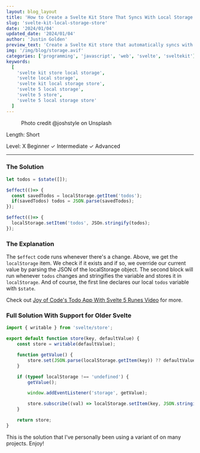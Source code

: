 ```yaml
---
layout: blog_layout
title: 'How to Create a Svelte Kit Store That Syncs With Local Storage - Svelte 5'
slug: 'svelte-kit-local-storage-store'
date: '2024/01/04'
updated_date: '2024/01/04'
author: 'Justin Golden'
preview_text: 'Create a Svelte Kit store that automatically syncs with localStorage in Svelte 5'
img: '/img/blog/storage.avif'
categories: ['programming', 'javascript', 'web', 'svelte', 'sveltekit']
keywords:
  [
    'svelte kit store local storage',
    'svelte local storage',
    'svelte kit local storage store',
    'svelte 5 local storage',
    'svelte 5 store',
    'svelte 5 local storage store'
  ]
---
```


<figure>
  <picture>
    <source type="image/avif" srcset="/img/blog/storage.avif" alt="">
    <img src="/img/blog/storage.jpg" alt="">
  </picture>
  <figcaption>Photo credit @joshstyle on Unsplash</figcaption>
</figure>

Length: Short

Level: X Beginner ✓ Intermediate ✓ Advanced

---

### The Solution

```js
let todos = $state([]);

$effect(()=> {
  const savedTodos = localStorage.getItem('todos');
  if(savedTodos) todos = JSON.parse(savedTodos);
});

$effect(()=> {
  localStorage.setItem('todos', JSOn.stringify(todos);
});
```

### The Explanation

The `$effect` code runs whenever there's a change. Above, we get the `localStorage` item. We check if it exists and if so, we override our current value by parsing the JSON of the localStorage object. The second block will run whenever `todos` changes and stringifies the variable and stores it in `localStorage`. And of course, the first line declares our local `todos` variable with `$state`.

Check out [Joy of Code's Todo App With Svelte 5 Runes Video](https://youtu.be/uOI77E8Y95Q?si=A0xZs0k0WE6HiC5q) for more.

### Full Solution With Support for Older Svelte

```js
import { writable } from 'svelte/store';

export default function store(key, defaultValue) {
	const store = writable(defaultValue);

	function getValue() {
		store.set(JSON.parse(localStorage.getItem(key)) ?? defaultValue);
	}

	if (typeof localStorage !== 'undefined') {
		getValue();

		window.addEventListener('storage', getValue);

		store.subscribe((val) => localStorage.setItem(key, JSON.stringify(val)));
	}

	return store;
}
```

This is the solution that I've personally been using a variant of on many projects. Enjoy!
